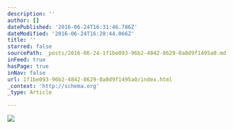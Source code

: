 ```yaml
---
description: ''
author: []
datePublished: '2016-06-24T16:31:46.786Z'
dateModified: '2016-06-24T16:28:44.066Z'
title: ''
starred: false
sourcePath: _posts/2016-06-24-1f1be093-96b2-4842-8629-0a8d9f1495a0.md
inFeed: true
hasPage: true
inNav: false
url: 1f1be093-96b2-4842-8629-0a8d9f1495a0/index.html
_context: 'http://schema.org'
_type: Article

---
```

![](https://the-grid-user-content.s3-us-west-2.amazonaws.com/c49f32ed-8b71-4f0c-b730-8382020f4e9e.gif)